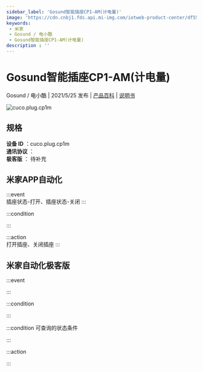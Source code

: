 ```yaml
---
sidebar_label: 'Gosund智能插座CP1-AM(计电量)'
image: 'https://cdn.cnbj1.fds.api.mi-img.com/iotweb-product-center/df5545ee3d87d201784afb224ae88cc2_拟物.png?GalaxyAccessKeyId=AKVGLQWBOVIRQ3XLEW&Expires=9223372036854775807&Signature=cv4QzC5/qUIqQKxK4qvAowi8E60='
keywords: 
 - 米家
 - Gosund / 电小酷
 - Gosund智能插座CP1-AM(计电量)
description : ''
---
```

# Gosund智能插座CP1-AM(计电量)

Gosund / 电小酷 | 2021/5/25 发布 | [产品百科](https://home.mi.com/webapp/content/baike/product/index.html?model=cuco.plug.cp1m/) | [说明书](https://home.mi.com/views/introduction.html?model=cuco.plug.cp1m&region=cn)

![cuco.plug.cp1m](https://cdn.cnbj1.fds.api.mi-img.com/iotweb-product-center/df5545ee3d87d201784afb224ae88cc2_拟物.png?GalaxyAccessKeyId=AKVGLQWBOVIRQ3XLEW&Expires=9223372036854775807&Signature=cv4QzC5/qUIqQKxK4qvAowi8E60=)

## 规格  
> 
**设备 ID** ：cuco.plug.cp1m  
**通讯协议** ：  
**极客版**  ： 待补充 


## 米家APP自动化  

:::event  
插座状态-打开、插座状态-关闭
:::

:::condition  

:::

:::action   
打开插座、关闭插座
:::

## 米家自动化极客版  

:::event  

:::

:::condition  

:::

:::condition 可查询的状态条件  

:::

:::action  

:::

        
